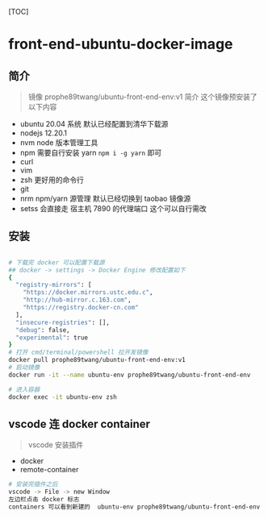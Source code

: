 [TOC]

# front-end-ubuntu-docker-image
## 简介
> 镜像 prophe89twang/ubuntu-front-end-env:v1 简介
> 这个镜像预安装了以下内容

- ubuntu 20.04 系统 默认已经配置到清华下载源
- nodejs 12.20.1
- nvm node 版本管理工具
- npm 需要自行安装 yarn `npm i -g yarn` 即可
- curl
- vim
- zsh 更好用的命令行
- git
- nrm npm/yarn 源管理 默认已经切换到 taobao 镜像源
- setss 会直接走 宿主机 7890 的代理端口 这个可以自行需改

## 安装
```bash

# 下载完 docker 可以配置下载源
## docker -> settings -> Docker Engine 修改配置如下
{
  "registry-mirrors": [
    "https://docker.mirrors.ustc.edu.c",
    "http://hub-mirror.c.163.com",
    "https://registry.docker-cn.com"
  ],
  "insecure-registries": [],
  "debug": false,
  "experimental": true
}
# 打开 cmd/terminal/powershell 拉开发镜像
docker pull prophe89twang/ubuntu-front-end-env:v1
# 启动镜像
docker run -it --name ubuntu-env prophe89twang/ubuntu-front-end-env

# 进入容器
docker exec -it ubuntu-env zsh
```

## vscode 连 docker container
> vscode 安装插件
- docker 
- remote-container
```bash
# 安装完插件之后 
vscode -> File -> new Window
左边栏点击 docker 标志
containers 可以看到新建的  ubuntu-env prophe89twang/ubuntu-front-end-env 右键 attach vscode 即可进入即可
```

